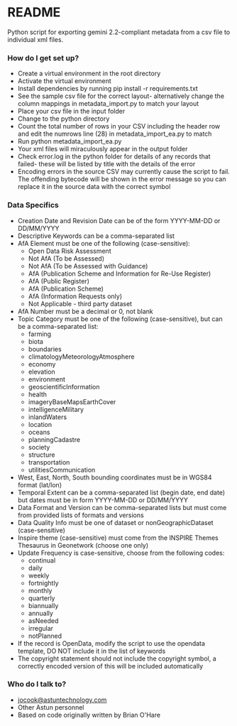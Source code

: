 # README #

Python script for exporting gemini 2.2-compliant metadata from a csv file to individual xml files.

### How do I get set up? ###

* Create a virtual environment in the root directory
* Activate the virtual environment
* Install dependencies by running pip install -r requirements.txt
* See the sample csv file for the correct layout- alternatively change the column mappings in metadata_import.py to match your layout
* Place your csv file in the input folder
* Change to the python directory
* Count the total number of rows in your CSV including the header row and edit the numrows line (28) in metadata_import_ea.py to match
* Run python metadata_import_ea.py
* Your xml files will miraculously appear in the output folder
* Check error.log in the python folder for details of any records that failed- these will be listed by title with the details of the error
* Encoding errors in the source CSV may currently cause the script to fail. The offending bytecode will be shown in the error message so you can replace it in the source data with the correct symbol

### Data Specifics ###

* Creation Date and Revision Date can be of the form YYYY-MM-DD or DD/MM/YYYY
* Descriptive Keywords can be a comma-separated list
* AfA Element must be one of the following (case-sensitive):
  * Open Data Risk Assessment
  * Not AfA (To be Assessed)
  * Not AfA (To be Assessed with Guidance)
  * AfA (Publication Scheme and Information for Re-Use Register)
  * AfA (Public Register)
  * AfA (Publication Scheme)
  * AfA (Information Requests only)
  * Not Applicable - third party dataset
* AfA Number must be a decimal or 0, not blank
* Topic Category must be one of the following (case-sensitive), but can be a comma-separated list:
  * farming
  * biota
  * boundaries
  * climatologyMeteorologyAtmosphere
  * economy
  * elevation
  * environment
  * geoscientificInformation
  * health
  * imageryBaseMapsEarthCover
  * intelligenceMilitary
  * inlandWaters
  * location
  * oceans
  * planningCadastre
  * society
  * structure
  * transportation
  * utilitiesCommunication
* West, East, North, South bounding coordinates must be in WGS84 format (lat/lon)
* Temporal Extent can be a comma-separated list (begin date, end date) but dates must be in form YYYY-MM-DD or DD/MM/YYYY
* Data Format and Version can be comma-separated lists but must come from provided lists of formats and versions
* Data Quality Info must be one of dataset or nonGeographicDataset (case-sensitive)
* Inspire theme (case-sensitive) must come from the INSPIRE Themes Thesaurus in Geonetwork (choose one only)
* Update Frequency is case-sensitive, choose from the following codes:
  * continual
  * daily
  * weekly
  * fortnightly
  * monthly
  * quarterly
  * biannually
  * annually
  * asNeeded
  * irregular
  * notPlanned
* If the record is OpenData, modify the script to use the opendata template, DO NOT include it in the list of keywords
* The copyright statement should not include the copyright symbol, a correctly encoded version of this will be included automatically

### Who do I talk to? ###

* jocook@astuntechnology.com
* Other Astun personnel
* Based on code originally written by Brian O'Hare